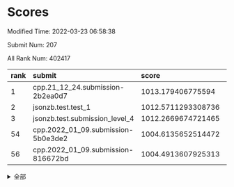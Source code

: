 # Scores

Modified Time: 2022-03-23 06:58:38

Submit Num: 207

All Rank Num: 402417

| rank |               submit               |       score        |       sigma        | pk_num |
| :--- | :--------------------------------- | :----------------- | :----------------- | :----- |
| 1    | cpp.21_12_24.submission-2b2ea0d7   | 1013.179406775594  | 0.7988777552766976 | 7775   |
| 2    | jsonzb.test.test_1                 | 1012.5711293308736 | 0.8088051046544543 | 7774   |
| 3    | jsonzb.test.submission_level_4     | 1012.2669674721465 | 0.811551413745687  | 7780   |
| 54   | cpp.2022_01_09.submission-5b0e3de2 | 1004.6135652514472 | 0.7078330261292068 | 7780   |
| 56   | cpp.2022_01_09.submission-816672bd | 1004.4913607925313 | 0.7176796469884096 | 7777   |


<details>
<summary>全部</summary>

| rank |                 submit                 |       score        |       sigma        | pk_num |
| :--- | :------------------------------------- | :----------------- | :----------------- | :----- |
| 1    | cpp.21_12_24.submission-2b2ea0d7       | 1013.179406775594  | 0.7988777552766976 | 7775   |
| 2    | jsonzb.test.test_1                     | 1012.5711293308736 | 0.8088051046544543 | 7774   |
| 3    | jsonzb.test.submission_level_4         | 1012.2669674721465 | 0.811551413745687  | 7780   |
| 4    | gobigger.level_3.submission_level_3_4  | 1011.744592060619  | 0.7573077266717056 | 7778   |
| 5    | gobigger.level_3.submission_level_3_1  | 1011.2288661764482 | 0.7629974592095708 | 7775   |
| 6    | gobigger.level_3.submission_level_3_36 | 1011.1545895689441 | 0.7525103248934671 | 7775   |
| 7    | gobigger.level_3.submission_level_3_24 | 1011.1417844622067 | 0.7713369978226192 | 7775   |
| 8    | gobigger.level_3.submission_level_3_33 | 1011.0494255338632 | 0.7860060499340552 | 7775   |
| 9    | gobigger.level_3.submission_level_3_30 | 1010.9677723514021 | 0.7500113310458418 | 7779   |
| 10   | gobigger.level_3.submission_level_3_34 | 1010.8271745929928 | 0.7653611119516118 | 7771   |
| 11   | gobigger.level_3.submission_level_3_29 | 1010.6905802873099 | 0.7628397312459527 | 7780   |
| 12   | gobigger.level_3.submission_level_3_43 | 1010.6190507152329 | 0.7659019574931073 | 7782   |
| 13   | gobigger.level_3.submission_level_3_15 | 1010.6078144563583 | 0.7642622795636412 | 7781   |
| 14   | gobigger.level_3.submission_level_3_14 | 1010.5979065611989 | 0.7486857887176456 | 7775   |
| 15   | gobigger.level_3.submission_level_3_46 | 1010.5944333991935 | 0.7609886513309382 | 7783   |
| 16   | gobigger.level_3.submission_level_3_28 | 1010.5003978758317 | 0.7381719817509793 | 7777   |
| 17   | gobigger.level_3.submission_level_3_16 | 1010.4850620239121 | 0.7620810421723141 | 7774   |
| 18   | gobigger.level_3.submission_level_3_5  | 1010.4722492622253 | 0.7695060677533636 | 7777   |
| 19   | gobigger.level_3.submission_level_3_3  | 1010.3801411219395 | 0.7743957989425716 | 7776   |
| 20   | gobigger.level_3.submission_level_3_48 | 1010.3646044524863 | 0.7612813019136793 | 7774   |
| 21   | gobigger.level_3.submission_level_3_27 | 1010.3415911027869 | 0.7353325983695622 | 7770   |
| 22   | gobigger.level_3.submission_level_3_10 | 1010.337706896106  | 0.76378711219321   | 7776   |
| 23   | gobigger.level_3.submission_level_3_11 | 1010.2713156426171 | 0.7740975329444982 | 7768   |
| 24   | gobigger.level_3.submission_level_3_42 | 1010.2033650100091 | 0.7444381482035426 | 7773   |
| 25   | gobigger.level_3.submission_level_3_25 | 1010.1237349377362 | 0.7490297684995825 | 7779   |
| 26   | gobigger.level_3.submission_level_3_19 | 1010.1211451219774 | 0.7672741183826377 | 7774   |
| 27   | gobigger.level_3.submission_level_3_0  | 1010.0666211428999 | 0.7566885388518694 | 7777   |
| 28   | gobigger.level_3.submission_level_3_49 | 1010.0457089742357 | 0.7502685757957174 | 7781   |
| 29   | gobigger.level_3.submission_level_3_45 | 1010.0130077920161 | 0.7570912257001311 | 7777   |
| 30   | gobigger.level_3.submission_level_3_37 | 1009.9055650309211 | 0.7634657003772997 | 7777   |
| 31   | gobigger.level_3.submission_level_3_9  | 1009.8919430949031 | 0.7750105071660656 | 7777   |
| 32   | gobigger.level_3.submission_level_3_23 | 1009.8315771615219 | 0.7395901210280396 | 7777   |
| 33   | gobigger.level_3.submission_level_3_41 | 1009.725978846216  | 0.7459595670164745 | 7775   |
| 34   | gobigger.level_3.submission_level_3_20 | 1009.7227736578429 | 0.7576853935993323 | 7775   |
| 35   | gobigger.level_3.submission_level_3_40 | 1009.7076417283313 | 0.7661375021437411 | 7782   |
| 36   | gobigger.level_3.submission_level_3_32 | 1009.684280878741  | 0.7484711258014427 | 7769   |
| 37   | gobigger.level_3.submission_level_3_39 | 1009.6347565944149 | 0.7652818021916631 | 7778   |
| 38   | gobigger.level_3.submission_level_3_47 | 1009.6307931620732 | 0.7608306602411887 | 7776   |
| 39   | gobigger.level_3.submission_level_3_6  | 1009.4892688600729 | 0.7461404782742027 | 7779   |
| 40   | gobigger.level_3.submission_level_3_18 | 1009.4785914797413 | 0.7615852364279669 | 7775   |
| 41   | gobigger.level_3.submission_level_3_22 | 1009.4250848360077 | 0.7604655891360221 | 7774   |
| 42   | gobigger.level_3.submission_level_3_44 | 1009.4214105408014 | 0.7660626960307725 | 7779   |
| 43   | gobigger.level_3.submission_level_3_12 | 1009.33849376887   | 0.754167133436118  | 7780   |
| 44   | gobigger.level_3.submission_level_3_31 | 1009.2416144737014 | 0.73335357511193   | 7783   |
| 45   | gobigger.level_3.submission_level_3_35 | 1009.2055776918388 | 0.7368973258970957 | 7776   |
| 46   | gobigger.level_3.submission_level_3_17 | 1009.1353744142943 | 0.7414705821034373 | 7778   |
| 47   | gobigger.level_3.submission_level_3_21 | 1009.0784251568336 | 0.7556138396369223 | 7776   |
| 48   | gobigger.level_3.submission_level_3_2  | 1009.0753125063615 | 0.7540401612551381 | 7777   |
| 49   | gobigger.level_3.submission_level_3_26 | 1009.0407510354659 | 0.7433853372817483 | 7772   |
| 50   | gobigger.level_3.submission_level_3_38 | 1009.036282536015  | 0.7361853272641371 | 7775   |
| 51   | gobigger.level_3.submission_level_3_13 | 1008.7196742979938 | 0.7454533417456748 | 7776   |
| 52   | gobigger.level_3.submission_level_3_7  | 1008.5505723847598 | 0.7505799859577489 | 7780   |
| 53   | gobigger.level_3.submission_level_3_8  | 1008.5062616285292 | 0.7556313276408536 | 7777   |
| 54   | cpp.2022_01_09.submission-5b0e3de2     | 1004.6135652514472 | 0.7078330261292068 | 7780   |
| 55   | gobigger.level_1.submission_level_1_42 | 1004.5738757135471 | 0.7168451365860867 | 7774   |
| 56   | cpp.2022_01_09.submission-816672bd     | 1004.4913607925313 | 0.7176796469884096 | 7777   |
| 57   | gobigger.level_1.submission_level_1_43 | 1004.4869892896388 | 0.7251931678127875 | 7777   |
| 58   | gobigger.level_1.submission_level_1_35 | 1004.3987748937171 | 0.7242010196605609 | 7779   |
| 59   | gobigger.level_1.submission_level_1_1  | 1004.2119544358834 | 0.7185713250644786 | 7777   |
| 60   | gobigger.level_1.submission_level_1_12 | 1004.188067426622  | 0.7319303936467837 | 7773   |
| 61   | gobigger.level_1.submission_level_1_44 | 1004.1570719775331 | 0.7353444785050952 | 7779   |
| 62   | gobigger.level_1.submission_level_1_30 | 1004.1349144560412 | 0.7254285242612444 | 7778   |
| 63   | gobigger.level_1.submission_level_1_18 | 1004.0390200863241 | 0.7195988504931807 | 7780   |
| 64   | gobigger.level_1.submission_level_1_20 | 1004.0076991482057 | 0.7121088703173356 | 7774   |
| 65   | gobigger.level_1.submission_level_1_26 | 1003.9227497590417 | 0.7296699478298956 | 7775   |
| 66   | gobigger.level_1.submission_level_1_9  | 1003.8999199091948 | 0.7080316595761272 | 7782   |
| 67   | gobigger.level_1.submission_level_1_41 | 1003.8792089657611 | 0.7100190427911647 | 7772   |
| 68   | gobigger.level_1.submission_level_1_23 | 1003.8712953300156 | 0.717935742635374  | 7773   |
| 69   | gobigger.level_1.submission_level_1_3  | 1003.8373579694875 | 0.7082771247372757 | 7779   |
| 70   | gobigger.level_1.submission_level_1_33 | 1003.7188147665959 | 0.7065239723316725 | 7777   |
| 71   | gobigger.level_1.submission_level_1_8  | 1003.6459865792816 | 0.7024232616214348 | 7775   |
| 72   | gobigger.level_1.submission_level_1_19 | 1003.5781849632004 | 0.7185002117943382 | 7784   |
| 73   | gobigger.level_1.submission_level_1_32 | 1003.4727956456377 | 0.7153397794615278 | 7775   |
| 74   | gobigger.level_1.submission_level_1_29 | 1003.43671761593   | 0.7153168846033542 | 7778   |
| 75   | gobigger.level_1.submission_level_1_7  | 1003.4336927961901 | 0.7154124203921853 | 7775   |
| 76   | gobigger.level_1.submission_level_1_49 | 1003.401452463607  | 0.6980695644062318 | 7781   |
| 77   | gobigger.level_1.submission_level_1_38 | 1003.3926626240615 | 0.7217113396320074 | 7774   |
| 78   | gobigger.level_1.submission_level_1_21 | 1003.3109654834365 | 0.7187498849043847 | 7774   |
| 79   | gobigger.level_1.submission_level_1_15 | 1003.3059051755828 | 0.7209477934795885 | 7777   |
| 80   | gobigger.level_1.submission_level_1_2  | 1003.2771013660201 | 0.7054447220712955 | 7780   |
| 81   | gobigger.level_1.submission_level_1_48 | 1003.2682511511954 | 0.7040032001119649 | 7777   |
| 82   | gobigger.level_1.submission_level_1_25 | 1003.2118299380473 | 0.7183835807976517 | 7780   |
| 83   | gobigger.level_1.submission_level_1_22 | 1003.1461485502774 | 0.719174481891394  | 7777   |
| 84   | gobigger.level_1.submission_level_1_5  | 1003.100288889022  | 0.7182770615355375 | 7777   |
| 85   | gobigger.level_1.submission_level_1_45 | 1003.0631871304982 | 0.7018479545020461 | 7775   |
| 86   | gobigger.level_1.submission_level_1_27 | 1003.0258399195809 | 0.7218691962025295 | 7778   |
| 87   | gobigger.level_1.submission_level_1_4  | 1002.9592064543722 | 0.7046859533648022 | 7779   |
| 88   | gobigger.level_1.submission_level_1_40 | 1002.8901932645485 | 0.7154550535802294 | 7774   |
| 89   | gobigger.level_1.submission_level_1_36 | 1002.8860004946986 | 0.7131154653107686 | 7778   |
| 90   | gobigger.level_1.submission_level_1_17 | 1002.8279593689805 | 0.7113099521991666 | 7776   |
| 91   | gobigger.level_1.submission_level_1_34 | 1002.7397032466652 | 0.7207344208501457 | 7773   |
| 92   | gobigger.level_1.submission_level_1_24 | 1002.7064357731023 | 0.7146450607127094 | 7773   |
| 93   | gobigger.level_1.submission_level_1_16 | 1002.5606522867107 | 0.7084702245310582 | 7778   |
| 94   | gobigger.level_1.submission_level_1_0  | 1002.5552149361896 | 0.7144038131925217 | 7774   |
| 95   | gobigger.level_1.submission_level_1_11 | 1002.4813036183859 | 0.7043294228745444 | 7773   |
| 96   | gobigger.level_1.submission_level_1_47 | 1002.4553523867888 | 0.7243768792889829 | 7776   |
| 97   | gobigger.level_1.submission_level_1_10 | 1002.4438912973528 | 0.7076983293118748 | 7776   |
| 98   | gobigger.level_1.submission_level_1_14 | 1002.4332805363161 | 0.7108033444130235 | 7779   |
| 99   | gobigger.level_1.submission_level_1_37 | 1002.4231782864567 | 0.7158108633877215 | 7781   |
| 100  | gobigger.level_1.submission_level_1_39 | 1002.4134908507748 | 0.7072612006315683 | 7779   |
| 101  | gobigger.level_1.submission_level_1_46 | 1002.2268913194299 | 0.710380440978854  | 7775   |
| 102  | gobigger.level_1.submission_level_1_13 | 1002.1898702352916 | 0.7151859033918908 | 7776   |
| 103  | gobigger.level_1.submission_level_1_28 | 1002.1888960900227 | 0.7153233808954886 | 7772   |
| 104  | gobigger.level_1.submission_level_1_31 | 1002.0896579484162 | 0.7199778100476086 | 7774   |
| 105  | gobigger.level_1.submission_level_1_6  | 1001.8716646608582 | 0.7045990878532149 | 7776   |
| 106  | gobigger.random.submission_random_15   | 997.838569306555   | 0.7250708417119679 | 7772   |
| 107  | gobigger.random.submission_random_24   | 996.9356610015675  | 0.7087404133681008 | 7777   |
| 108  | gobigger.random.submission_random_47   | 996.9347028223696  | 0.6920841919719141 | 7775   |
| 109  | gobigger.random.submission_random_27   | 996.9028385274592  | 0.7163789365336017 | 7774   |
| 110  | gobigger.random.submission_random_21   | 996.8965695944473  | 0.7122976870035631 | 7771   |
| 111  | gobigger.random.submission_random_2    | 996.8923041348022  | 0.7193239548669864 | 7774   |
| 112  | gobigger.random.submission_random_28   | 996.8458346734848  | 0.7155861901190662 | 7781   |
| 113  | gobigger.random.submission_random_43   | 996.7599133819218  | 0.7043438404459544 | 7767   |
| 114  | gobigger.random.submission_random_45   | 996.7287748804806  | 0.7114272866935998 | 7779   |
| 115  | gobigger.random.submission_random_3    | 996.6650142819817  | 0.7119335923111629 | 7778   |
| 116  | gobigger.random.submission_random_5    | 996.6611713234337  | 0.7142444183717318 | 7778   |
| 117  | gobigger.random.submission_random_10   | 996.643333172841   | 0.7205095609821265 | 7774   |
| 118  | gobigger.random.submission_random_19   | 996.5905408619856  | 0.7091271518567455 | 7773   |
| 119  | gobigger.random.submission_random_22   | 996.5508577887804  | 0.7086844373438704 | 7770   |
| 120  | gobigger.random.submission_random_32   | 996.534044488621   | 0.713018578455194  | 7775   |
| 121  | gobigger.random.submission_random_41   | 996.5272500031393  | 0.7167505255823644 | 7775   |
| 122  | gobigger.random.submission_random_1    | 996.4898429079833  | 0.6928468154988117 | 7777   |
| 123  | gobigger.random.submission_random_40   | 996.4817131525778  | 0.7275523307663199 | 7777   |
| 124  | gobigger.random.submission_random_29   | 996.4669436680309  | 0.7076407052788523 | 7782   |
| 125  | gobigger.random.submission_random_4    | 996.3869042193398  | 0.715078383808983  | 7777   |
| 126  | gobigger.random.submission_random_0    | 996.3746200120224  | 0.7024907362676572 | 7778   |
| 127  | gobigger.random.submission_random_20   | 996.3321657857699  | 0.7087939515880474 | 7778   |
| 128  | gobigger.random.submission_random_17   | 996.3159313254085  | 0.7094009656082206 | 7778   |
| 129  | gobigger.random.submission_random_12   | 996.2455187562185  | 0.7202130605103564 | 7778   |
| 130  | gobigger.random.submission_random_6    | 996.2278539293736  | 0.7211688811316821 | 7775   |
| 131  | gobigger.random.submission_random_42   | 996.2269162027009  | 0.7119175867089572 | 7781   |
| 132  | gobigger.random.submission_random_48   | 996.2147445531227  | 0.7200953029634085 | 7772   |
| 133  | gobigger.random.submission_random_11   | 996.1316245326591  | 0.718771327154185  | 7780   |
| 134  | gobigger.random.submission_random_14   | 996.0968354584749  | 0.7130855745830089 | 7777   |
| 135  | gobigger.random.submission_random_25   | 996.0596602718026  | 0.7024544783600492 | 7768   |
| 136  | gobigger.random.submission_random_44   | 996.0175833863497  | 0.7124553588109188 | 7779   |
| 137  | gobigger.random.submission_random_7    | 995.9924069007926  | 0.7154529573824263 | 7775   |
| 138  | gobigger.random.submission_random_23   | 995.9751048977669  | 0.7150762785639833 | 7781   |
| 139  | gobigger.random.submission_random_26   | 995.9190408887167  | 0.7095364240006844 | 7772   |
| 140  | gobigger.random.submission_random_13   | 995.8857798120258  | 0.7181998129270803 | 7775   |
| 141  | gobigger.random.submission_random_31   | 995.8256638209363  | 0.711378654322874  | 7769   |
| 142  | gobigger.random.submission_random_38   | 995.6975692059877  | 0.7159218596146942 | 7777   |
| 143  | gobigger.random.submission_random_18   | 995.6551374632675  | 0.7104172380758329 | 7775   |
| 144  | gobigger.random.submission_random_49   | 995.64300202175    | 0.7050117143232107 | 7776   |
| 145  | gobigger.random.submission_random_33   | 995.6419943121388  | 0.7033913182702276 | 7774   |
| 146  | gobigger.random.submission_random_9    | 995.5348258806769  | 0.714651462808227  | 7777   |
| 147  | gobigger.random.submission_random_35   | 995.5036454416147  | 0.730766027045085  | 7772   |
| 148  | gobigger.random.submission_random_8    | 995.3225016707867  | 0.7172399336685155 | 7774   |
| 149  | gobigger.random.submission_random_36   | 995.1577186088476  | 0.7152902123359144 | 7774   |
| 150  | gobigger.random.submission_random_39   | 995.1298097286979  | 0.7055668578382398 | 7773   |
| 151  | gobigger.random.submission_random_37   | 995.1270738296189  | 0.7104385838155672 | 7775   |
| 152  | gobigger.random.submission_random_16   | 995.1260316948834  | 0.7327209442050754 | 7779   |
| 153  | gobigger.random.submission_random_34   | 995.0428244215304  | 0.720060888414032  | 7776   |
| 154  | gobigger.random.submission_random_46   | 995.0331296493638  | 0.7252283518115197 | 7778   |
| 155  | gobigger.level_2.submission_level_2_35 | 994.4941731431352  | 0.724393300617981  | 7775   |
| 156  | gobigger.random.submission_random_30   | 994.1593801515806  | 0.729108512891485  | 7780   |
| 157  | gobigger.level_2.submission_level_2_2  | 994.1254150512242  | 0.7332804458174597 | 7774   |
| 158  | gobigger.level_2.submission_level_2_7  | 993.5775154730168  | 0.7403850946164297 | 7772   |
| 159  | gobigger.level_2.submission_level_2_23 | 993.3868279423042  | 0.7303147626708054 | 7766   |
| 160  | gobigger.level_2.submission_level_2_44 | 993.3658285698187  | 0.7358117180178455 | 7772   |
| 161  | gobigger.level_2.submission_level_2_13 | 993.3569252220185  | 0.7366572654198129 | 7777   |
| 162  | gobigger.level_2.submission_level_2_41 | 993.3376429155335  | 0.7457931359627419 | 7776   |
| 163  | gobigger.level_2.submission_level_2_0  | 993.2538532529688  | 0.7275271945023436 | 7779   |
| 164  | gobigger.level_2.submission_level_2_16 | 993.1250795359828  | 0.7521396515008475 | 7775   |
| 165  | gobigger.level_2.submission_level_2_12 | 992.9582997609807  | 0.72857526884895   | 7779   |
| 166  | gobigger.level_2.submission_level_2_3  | 992.9187938023451  | 0.7398811615417145 | 7774   |
| 167  | gobigger.level_2.submission_level_2_19 | 992.8470716873346  | 0.7507905342983417 | 7778   |
| 168  | gobigger.level_2.submission_level_2_49 | 992.7787506911237  | 0.7429589216588438 | 7777   |
| 169  | gobigger.level_2.submission_level_2_33 | 992.6350382257227  | 0.7460595225834485 | 7778   |
| 170  | gobigger.level_2.submission_level_2_32 | 992.5645052423661  | 0.7429884049507647 | 7777   |
| 171  | gobigger.level_2.submission_level_2_22 | 992.2613633440276  | 0.7424276255445992 | 7781   |
| 172  | gobigger.level_2.submission_level_2_45 | 992.2374878777421  | 0.7527891108728156 | 7774   |
| 173  | gobigger.level_2.submission_level_2_1  | 992.2313233856651  | 0.7456400817347515 | 7778   |
| 174  | gobigger.level_2.submission_level_2_38 | 992.1906278973993  | 0.7244966384089488 | 7782   |
| 175  | gobigger.level_2.submission_level_2_27 | 992.158298113861   | 0.7503618659849943 | 7773   |
| 176  | gobigger.level_2.submission_level_2_15 | 992.1484619204446  | 0.7397194381165206 | 7776   |
| 177  | gobigger.level_2.submission_level_2_18 | 992.0863925859799  | 0.7498393666067095 | 7782   |
| 178  | gobigger.level_2.submission_level_2_28 | 992.0149333655552  | 0.7576494068895991 | 7777   |
| 179  | gobigger.level_2.submission_level_2_20 | 992.0127330160251  | 0.7441260053624231 | 7772   |
| 180  | gobigger.level_2.submission_level_2_26 | 991.9684816173955  | 0.7432415262958435 | 7774   |
| 181  | gobigger.level_2.submission_level_2_4  | 991.9098402502899  | 0.7475074624372691 | 7776   |
| 182  | gobigger.level_2.submission_level_2_36 | 991.8599520087719  | 0.7573812904975002 | 7777   |
| 183  | gobigger.level_2.submission_level_2_10 | 991.8551543391862  | 0.748243013125347  | 7774   |
| 184  | gobigger.level_2.submission_level_2_30 | 991.7874108466798  | 0.7366665027249384 | 7779   |
| 185  | gobigger.level_2.submission_level_2_21 | 991.7768361941716  | 0.7396426970886084 | 7776   |
| 186  | gobigger.level_2.submission_level_2_47 | 991.71248896129    | 0.7512389884284035 | 7774   |
| 187  | gobigger.level_2.submission_level_2_29 | 991.6308373139026  | 0.7620689370148456 | 7770   |
| 188  | gobigger.level_2.submission_level_2_25 | 991.4852284925306  | 0.7449142194179696 | 7778   |
| 189  | gobigger.level_2.submission_level_2_9  | 991.4816296936872  | 0.7457450419690977 | 7778   |
| 190  | gobigger.level_2.submission_level_2_48 | 991.4734660361996  | 0.7279983390011797 | 7776   |
| 191  | gobigger.level_2.submission_level_2_37 | 991.4224871635796  | 0.7235960499780918 | 7778   |
| 192  | gobigger.level_2.submission_level_2_46 | 991.3992859539803  | 0.7573983584785704 | 7777   |
| 193  | gobigger.level_2.submission_level_2_17 | 991.344670232106   | 0.7403740074335806 | 7775   |
| 194  | gobigger.level_2.submission_level_2_42 | 991.3264376370796  | 0.7489541518988396 | 7772   |
| 195  | gobigger.level_2.submission_level_2_14 | 991.2742420097849  | 0.7595214779723505 | 7775   |
| 196  | gobigger.level_2.submission_level_2_11 | 991.2643718869884  | 0.7603109390542717 | 7772   |
| 197  | gobigger.level_2.submission_level_2_24 | 991.2282283236847  | 0.7484105681614382 | 7774   |
| 198  | gobigger.level_2.submission_level_2_39 | 991.0877335423486  | 0.7435806034480956 | 7781   |
| 199  | gobigger.level_2.submission_level_2_8  | 990.9908536445068  | 0.7753690210258943 | 7776   |
| 200  | gobigger.level_2.submission_level_2_31 | 990.9491337193567  | 0.7536401751726175 | 7779   |
| 201  | gobigger.level_2.submission_level_2_6  | 990.7454767949698  | 0.753273789174038  | 7773   |
| 202  | gobigger.level_2.submission_level_2_43 | 990.7017532244274  | 0.7669154467682213 | 7778   |
| 203  | gobigger.level_2.submission_level_2_34 | 990.5781759914441  | 0.7579984548771345 | 7774   |
| 204  | gobigger.level_2.submission_level_2_5  | 990.5745406936302  | 0.7474856584223631 | 7782   |
| 205  | gobigger.level_2.submission_level_2_40 | 990.3125518082906  | 0.7603961573847831 | 7778   |
| 206  | gobigger.none.submission_none_0        | 978.984480108377   | 1.2290561959506368 | 7776   |
| 207  | gobigger.none.submission_none_1        | 975.7321449439977  | 1.484586441821154  | 7774   |

</details>